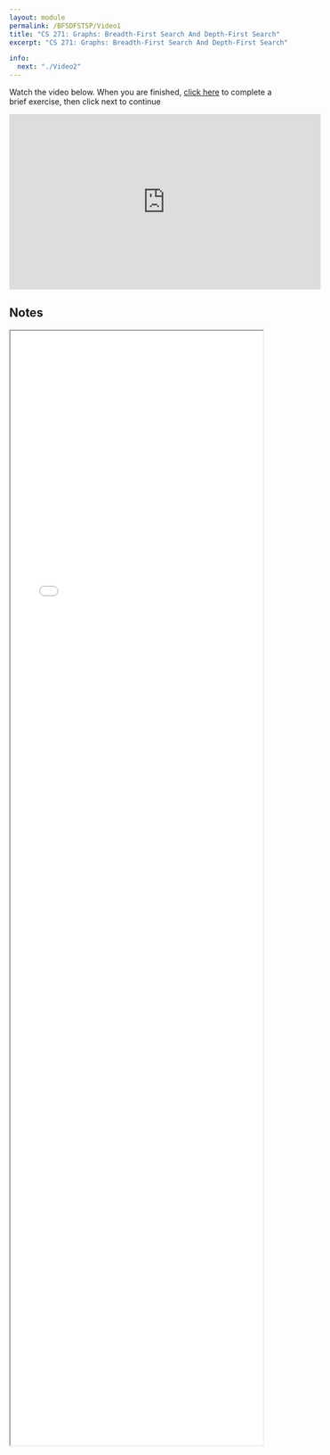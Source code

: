 ```yaml
---
layout: module
permalink: /BFSDFSTSP/Video1
title: "CS 271: Graphs: Breadth-First Search And Depth-First Search"
excerpt: "CS 271: Graphs: Breadth-First Search And Depth-First Search"

info:
  next: "./Video2"
---
```


Watch the video below.  When you are finished, <a href = "https://ursinus.instructure.com/courses/16205/quizzes/24568">click here</a> to complete a brief exercise, then click next to continue

<iframe width="560" height="315" src="https://www.youtube.com/embed/Ocl_ffmYd74?si=DL9yMAqO99tLPTBc" title="YouTube video player" frameborder="0" allow="accelerometer; autoplay; clipboard-write; encrypted-media; gyroscope; picture-in-picture; web-share" allowfullscreen></iframe>

<h2>Notes</h2>

<iframe src="../images/BFSDFSTSP/BFSDFS.html" width="90%" height=2000></iframe>